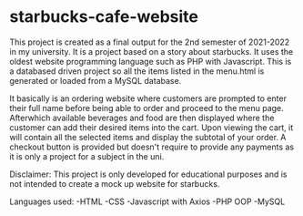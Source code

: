 # starbucks-cafe-website

This project is created as a final output for the 2nd semester of 2021-2022 in my university. It is a project based on a story about starbucks. It uses the oldest website programming language such as PHP with Javascript. This is a databased driven project so all the items listed in the menu.html is generated or loaded from a MySQL database.

It basically is an ordering website where customers are prompted to enter their full name before being able to order and proceed to the menu page. Afterwhich available beverages and food are then displayed where the customer can add their desired items into the cart. Upon viewing the cart, it will contain all the selected items and display the subtotal of your order. A checkout button is provided but doesn't require to provide any payments as it is only a project for a subject in the uni. 

Disclaimer: This project is only developed for educational purposes and is not intended to create a mock up website for starbucks. 

Languages used:
-HTML
-CSS
-Javascript with Axios
-PHP OOP
-MySQL 
